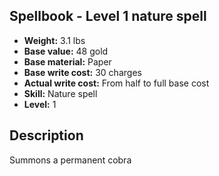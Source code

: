 ## Spellbook - Level 1 nature spell

- **Weight:** 3.1 lbs
- **Base value:** 48 gold
- **Base material:** Paper
- **Base write cost:** 30 charges
- **Actual write cost:** From half to full base cost
- **Skill:** Nature spell
- **Level:** 1

## Description

Summons a permanent cobra
